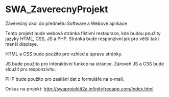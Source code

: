 # SWA_ZaverecnyProjekt

Závěrečný úkol do předmětu Software a Webové aplikace

Tento projekt bude webová stránka fiktivní restaurace, kde budou použity jazyky HTML, CSS, JS a PHP.
Stránka bude responzivní jak pro větší tak i menší displaye.

HTML a CSS bude použito pro vzhled a úpravu stránky.

JS bude použito pro interaktivní funkce na stránce. Zároveň JS a CSS bude sloužit pro responzivitu.

PHP bude použito pro zasílání dat z formuláře na e-mail.

Odkaz na projekt: http://swaprojektit2a.infinityfreeapp.com/index.html
